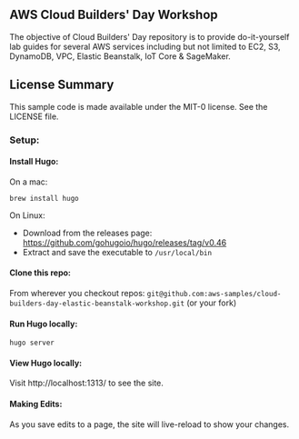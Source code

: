 ## AWS Cloud Builders' Day Workshop

The objective of Cloud Builders' Day repository is to provide do-it-yourself lab guides for several AWS services including but not limited to EC2, S3, DynamoDB, VPC, Elastic Beanstalk, IoT Core & SageMaker.

## License Summary

This sample code is made available under the MIT-0 license. See the LICENSE file.

### Setup:

#### Install Hugo:
On a mac:

`brew install hugo`

On Linux:
  - Download from the releases page: https://github.com/gohugoio/hugo/releases/tag/v0.46
  - Extract and save the executable to `/usr/local/bin`

#### Clone this repo:
From wherever you checkout repos:
`git@github.com:aws-samples/cloud-builders-day-elastic-beanstalk-workshop.git` (or your fork)

#### Run Hugo locally:
`hugo server`

#### View Hugo locally:
Visit http://localhost:1313/ to see the site.

#### Making Edits:
As you save edits to a page, the site will live-reload to show your changes.
